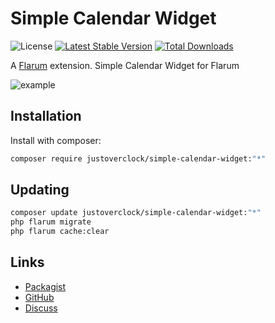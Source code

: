 # Simple Calendar Widget

![License](https://img.shields.io/badge/license-MIT-blue.svg) [![Latest Stable Version](https://img.shields.io/packagist/v/justoverclock/simple-calendar-widget.svg)](https://packagist.org/packages/justoverclock/simple-calendar-widget) [![Total Downloads](https://img.shields.io/packagist/dt/justoverclock/simple-calendar-widget.svg)](https://packagist.org/packages/justoverclock/simple-calendar-widget)

A [Flarum](http://flarum.org) extension. Simple Calendar Widget for Flarum

![example](https://user-images.githubusercontent.com/79002016/128385949-0e6c5261-8e2d-449b-b600-f38db314a37b.png)


## Installation

Install with composer:

```sh
composer require justoverclock/simple-calendar-widget:"*"
```

## Updating

```sh
composer update justoverclock/simple-calendar-widget:"*"
php flarum migrate
php flarum cache:clear
```

## Links

- [Packagist](https://packagist.org/packages/justoverclock/simple-calendar-widget)
- [GitHub](https://github.com/justoverclock/simple-calendar-widget)
- [Discuss](https://discuss.flarum.org/d/PUT_DISCUSS_SLUG_HERE)
